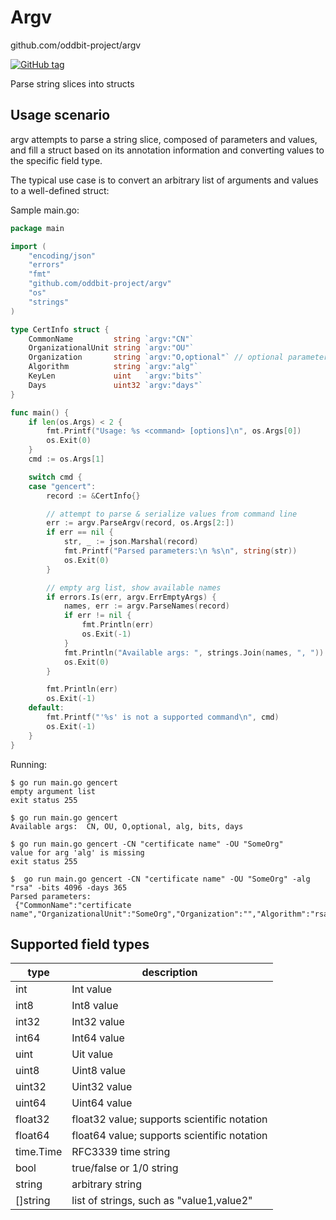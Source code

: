 # Argv

github.com/oddbit-project/argv

[![GitHub tag](https://img.shields.io/github/tag/oddbit-project/argv.svg?style=flat)](https://github.com/oddbit-project/argv/releases)

Parse string slices into structs

## Usage scenario

argv attempts to parse a string slice, composed of parameters and values, and fill a struct based on its annotation
information and converting values to the specific field type.

The typical use case is to convert an arbitrary list of arguments and values to a well-defined struct:

Sample main.go:

```go
package main

import (
	"encoding/json"
	"errors"
	"fmt"
	"github.com/oddbit-project/argv"
	"os"
	"strings"
)

type CertInfo struct {
	CommonName         string `argv:"CN"`
	OrganizationalUnit string `argv:"OU"`
	Organization       string `argv:"O,optional"` // optional parameter
	Algorithm          string `argv:"alg"`
	KeyLen             uint   `argv:"bits"`
	Days               uint32 `argv:"days"`
}

func main() {
	if len(os.Args) < 2 {
		fmt.Printf("Usage: %s <command> [options]\n", os.Args[0])
		os.Exit(0)
	}
	cmd := os.Args[1]

	switch cmd {
	case "gencert":
		record := &CertInfo{}

		// attempt to parse & serialize values from command line
		err := argv.ParseArgv(record, os.Args[2:])
		if err == nil {
			str, _ := json.Marshal(record)
			fmt.Printf("Parsed parameters:\n %s\n", string(str))
			os.Exit(0)
		}

		// empty arg list, show available names
		if errors.Is(err, argv.ErrEmptyArgs) {
			names, err := argv.ParseNames(record)
			if err != nil {
				fmt.Println(err)
				os.Exit(-1)
			}
			fmt.Println("Available args: ", strings.Join(names, ", "))
			os.Exit(0)
		}

		fmt.Println(err)
		os.Exit(-1)
	default:
		fmt.Printf("'%s' is not a supported command\n", cmd)
		os.Exit(-1)
	}
}
```

Running:

```shell
$ go run main.go gencert
empty argument list
exit status 255

$ go run main.go gencert 
Available args:  CN, OU, O,optional, alg, bits, days

$ go run main.go gencert -CN "certificate name" -OU "SomeOrg"
value for arg 'alg' is missing
exit status 255

$  go run main.go gencert -CN "certificate name" -OU "SomeOrg" -alg "rsa" -bits 4096 -days 365
Parsed parameters:
 {"CommonName":"certificate name","OrganizationalUnit":"SomeOrg","Organization":"","Algorithm":"rsa","KeyLen":4096,"Days":365}
```

## Supported field types

| type      | description                                 |
|-----------|---------------------------------------------|
| int       | Int value                                   |
| int8      | Int8 value                                  |
| int32     | Int32 value                                 |
| int64     | Int64 value                                 |
| uint      | Uit value                                   |
| uint8     | Uint8 value                                 |
| uint32    | Uint32 value                                |
| uint64    | Uint64 value                                |
| float32   | float32 value; supports scientific notation |
| float64   | float64 value; supports scientific notation |
| time.Time | RFC3339 time string                         |
| bool      | true/false or 1/0 string                    |
| string    | arbitrary string                            |
| []string  | list of strings, such as "value1,value2"    |


